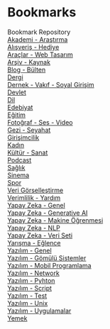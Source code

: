 # Bookmarks
Bookmark Repository
<br>
[Akademi - Araştırma](Akademi%20-%20Araştırma.MD)
<br>
[Alışveriş - Hediye](Alışveriş%20-%20Hediye.MD)
<br>
[Araçlar - Web Tasarım](Araçlar%20-%20Web%20Tasarım.MD)
<br>
[Arşiv - Kaynak](Arşiv%20-%20Kaynak.MD)
<br>
[Blog - Bülten](Blog%20-%20Bülten.MD)
<br>
[Dergi](Dergi.MD)
<br>
[Dernek - Vakıf - Soyal Girişim](Dernek%20-%20Vakıf.MD)
<br>
[Devlet](Devlet.MD)
<br>
[Dil](Dil.MD)
<br>
[Edebiyat](Edebiyat.MD)
<br>
[Eğitim](Eğitim.MD)
<br>
[Fotoğraf - Ses - Video](Fotoğraf%20-%20Ses%20-%20Video.MD)
<br>
[Gezi - Seyahat](Gezi%20-%20Seyahat.MD)
<br>
[Girişimcilik](Girişimcilik.MD)
<br>
[Kadın](Kadın.MD)
<br>
[Kültür - Sanat](Kültür%20-%20Sanat.MD)
<br>
[Podcast](Podcast.MD)
<br>
[Sağlık](Sağlık.MD)
<br>
[Sinema](Sinema.MD)
<br>
[Spor](Spor.MD)
<br>
[Veri Görselleştirme](Veri%20Görselleştirme.MD)
<br>
[Verimlilik - Yardım](Verimlilik%20-%20Yardım.MD)
<br>
[Yapay Zeka - Genel](Yapay%20Zeka%20-%20Genel.MD)
<br>
[Yapay Zeka - Generative AI](Yapay%20Zeka%20-%20Generative%20AI.MD)
<br>
[Yapay Zeka - Makine Öğrenmesi](Yapay%20Zeka%20-%20Makine%20Öğrenmesi.MD)
<br>
[Yapay Zeka - NLP](Yapay%20Zeka%20-%20NLP.MD)
<br>
[Yapay Zeka - Veri Seti](Yapay%20Zeka%20-%20Veri%20Seti.MD)
<br>
[Yarışma - Eğlence](Yarışma%20-%20Eğlence.MD)
<br>
[Yazılım - Genel](Yazılım%20-%20Genel.MD)
<br>
[Yazılım - Gömülü Sistemler](Yazılım%20-%20Gömülü%20Sistemler.MD)
<br>
[Yazılım - Mobil Programlama](Yazılım%20-%20Mobil%20Programlama.MD)
<br>
[Yazılım - Network](Yazılım%20-%20Network.MD)
<br>
[Yazılım - Pyhton](Yazılım%20-%20Pyhton.MD)
<br>
[Yazılım - Script](Yazılım%20-%20Script.MD)
<br>
[Yazılım - Test](Yazılım%20-%20Test.MD)
<br>
[Yazılım - Unix](Yazılım%20-%20Unix.MD)
<br>
[Yazılım - Uygulamalar](Yazılım%20-%20Uygulamalar.MD)
<br>
[Yemek](Yemek.MD)
